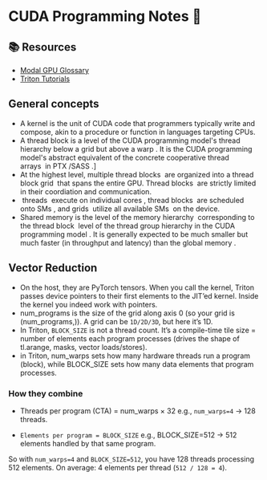 # CUDA Programming Notes 📝

## 📚 Resources

- [Modal GPU Glossary](https://modal.com/gpu-glossary)
- [Triton Tutorials](https://triton-lang.org/main/getting-started/tutorials/)


## General concepts

* A kernel is the unit of CUDA code that programmers typically write and compose, akin to a procedure or function in languages targeting CPUs.
* A thread block is a level of the CUDA programming model's thread hierarchy below a grid but above a warp . It is the CUDA programming model's abstract equivalent of the concrete cooperative thread arrays  in PTX /SASS .]
* At the highest level, multiple thread blocks  are organized into a thread block grid  that spans the entire GPU. Thread blocks  are strictly limited in their coordiation and communication.
*  threads  execute on individual cores , thread blocks  are scheduled onto SMs , and grids  utilize all available SMs  on the device.
* Shared memory is the level of the memory hierarchy  corresponding to the thread block  level of the thread group hierarchy in the CUDA programming model . It is generally expected to be much smaller but much faster (in throughput and latency) than the global memory .


## Vector Reduction 

* On the host, they are PyTorch tensors. When you call the kernel, Triton passes device pointers to their first elements to the JIT’ed kernel. Inside the kernel you indeed work with pointers.
* num_programs is the size of the grid along axis 0 (so your grid is (num_programs,)). A grid can be `1D/2D/3D`, but here it’s 1D.
* In Triton, `BLOCK_SIZE` is not a thread count. It’s a compile-time tile size = number of elements each program processes (drives the shape of tl.arange, masks, vector loads/stores).
* in Triton, num_warps sets how many hardware threads run a program (block), while BLOCK_SIZE sets how many data elements that program processes.

### How they combine

* Threads per program (CTA) = num_warps × 32
e.g., `num_warps=4` → 128 threads.

* `Elements per program = BLOCK_SIZE`
e.g., BLOCK_SIZE=512 → 512 elements handled by that same program.

So with `num_warps=4` and `BLOCK_SIZE=512`, you have 128 threads processing 512 elements.
On average: 4 elements per thread (`512 / 128 = 4`).

